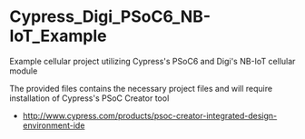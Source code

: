 # Cypress_Digi_PSoC6_NB-IoT_Example
 Example cellular project utilizing Cypress's PSoC6 and Digi's NB-IoT cellular module


The provided files contains the necessary project files and will require installation of Cypress's PSoC Creator tool 
* http://www.cypress.com/products/psoc-creator-integrated-design-environment-ide
